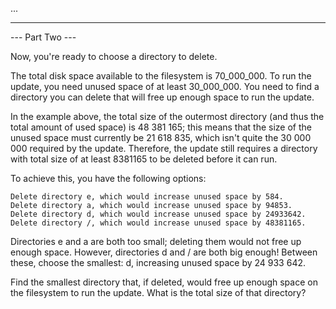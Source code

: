 ...

---

--- Part Two ---

Now, you're ready to choose a directory to delete.

The total disk space available to the filesystem is 70_000_000. To run the update, you need unused space of at least 30_000_000. You need to find a directory you can delete that will free up enough space to run the update.

In the example above, the total size of the outermost directory (and thus the total amount of used space) is 48 381 165; this means that the size of the unused space must currently be 21 618 835, which isn't quite the 30 000 000 required by the update. Therefore, the update still requires a directory with total size of at least 8381165 to be deleted before it can run.

To achieve this, you have the following options:

    Delete directory e, which would increase unused space by 584.
    Delete directory a, which would increase unused space by 94853.
    Delete directory d, which would increase unused space by 24933642.
    Delete directory /, which would increase unused space by 48381165.

Directories e and a are both too small; deleting them would not free up enough space. However, directories d and / are both big enough! Between these, choose the smallest: d, increasing unused space by 24 933 642.

Find the smallest directory that, if deleted, would free up enough space on the filesystem to run the update. What is the total size of that directory?
